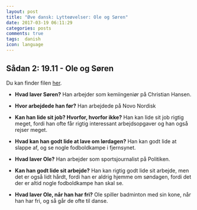 ```yaml
---
layout: post
title: "Øve dansk: Lytteøvelser: Ole og Søren"
date: 2017-03-19 06:11:29
categories: posts
comments: true
tags:  danish
icon: language
---
```


## Sådan 2: 19.11 - Ole og Søren

Du kan finder filen [her](http://guga.gyldendal.dk/~/media/Sprog/dsa/Saadan/lyd_saadan2/1911.ashx).

- **Hvad laver Søren?**	Han arbejder som kemiingeniør på Christian Hansen.

- **Hvor arbejdede han før?** Han arbejdede på Novo Nordisk

- **Kan han lide sit job? Hvorfor, hvorfor ikke?** Han kan lide sit job rigtig meget, fordi han ofte får rigtig interessant arbejdsopgaver og  han også rejser meget.

- **Hvad kan han godt lide at lave om lørdagen?** Han kan godt lide at slappe af, og se nogle fodboldkampe i fjernsynet.

- **Hvad laver Ole?** Han arbejder som sportsjournalist på Politiken.


- **Kan han godt lide sit arbejde?** Han kan rigtig godt lide sit arbejde, men det er også lidt hårdt, fordi han er aldrig hjemme om søndagen, fordi det der er altid nogle fodboldkampe han skal se.

- **Hvad laver Ole, når han har fri?** Ole spiller badminton med sin kone, når han har fri, og så går de ofte til danse.
